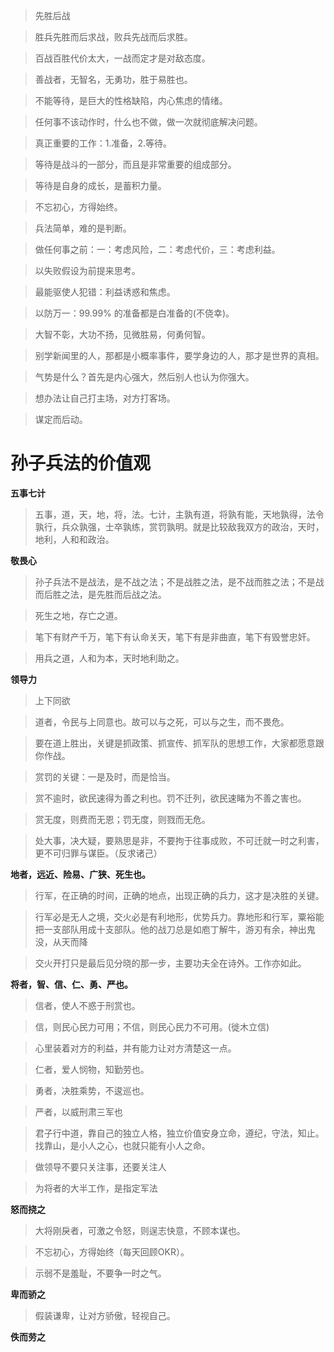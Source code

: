 > 先胜后战

> 胜兵先胜而后求战，败兵先战而后求胜。

> 百战百胜代价太大，一战而定才是对敌态度。

> 善战者，无智名，无勇功，胜于易胜也。

> 

> 不能等待，是巨大的性格缺陷，内心焦虑的情绪。

> 任何事不该动作时，什么也不做，做一次就彻底解决问题。

> 真正重要的工作：1.准备，2.等待。

> 等待是战斗的一部分，而且是非常重要的组成部分。

> 等待是自身的成长，是蓄积力量。

> 不忘初心，方得始终。

> 兵法简单，难的是判断。

> 做任何事之前：一：考虑风险，二：考虑代价，三：考虑利益。

> 以失败假设为前提来思考。

> 最能驱使人犯错：利益诱惑和焦虑。

> 以防万一：99.99% 的准备都是白准备的(不侥幸)。

> 大智不彰，大功不扬，见微胜易，何勇何智。

> 别学新闻里的人，那都是小概率事件，要学身边的人，那才是世界的真相。

> 气势是什么？首先是内心强大，然后别人也认为你强大。

> 想办法让自己打主场，对方打客场。

> 谋定而后动。

# 孙子兵法的价值观

**五事七计**

> 五事，道，天，地，将，法。七计，主孰有道，将孰有能，天地孰得，法令孰行，兵众孰强，士卒孰练，赏罚孰明。就是比较敌我双方的政治，天时，地利，人和和政治。

**敬畏心**

> 孙子兵法不是战法，是不战之法；不是战胜之法，是不战而胜之法；不是战而后胜之法，是先胜而后战之法。

> 死生之地，存亡之道。

> 笔下有财产千万，笔下有认命关天，笔下有是非曲直，笔下有毁誉忠奸。

> 用兵之道，人和为本，天时地利助之。

**领导力**

> 上下同欲

> 道者，令民与上同意也。故可以与之死，可以与之生，而不畏危。

> 要在道上胜出，关键是抓政策、抓宣传、抓军队的思想工作，大家都愿意跟你作战。



> 赏罚的关键：一是及时，而是恰当。

> 赏不逾时，欲民速得为善之利也。罚不迁列，欲民速睹为不善之害也。

> 赏无度，则费而无恩；罚无度，则戮而无危。

> 处大事，决大疑，要熟思是非，不要拘于往事成败，不可迁就一时之利害，更不可归罪与谋臣。（反求诸己）



**地者，远近、险易、广狭、死生也。**

>行军，在正确的时间，正确的地点，出现正确的兵力，这才是决胜的关键。

> 行军必是无人之境，交火必是有利地形，优势兵力。靠地形和行军，粟裕能把一支部队用成十支部队。他的战刀总是如庖丁解牛，游刃有余，神出鬼没，从天而降

> 交火开打只是最后见分晓的那一步，主要功夫全在诗外。工作亦如此。



**将者，智、信、仁、勇、严也。**

> 信者，使人不惑于刑赏也。

> 信，则民心民力可用；不信，则民心民力不可用。(徙木立信)

> 心里装着对方的利益，并有能力让对方清楚这一点。

> 仁者，爱人悯物，知勤劳也。

> 勇者，决胜乘势，不逡巡也。

> 严者，以威刑肃三军也

> 君子行中道，靠自己的独立人格，独立价值安身立命，遵纪，守法，知止。找靠山，是小人之心，也就只能有小人之命。

> 做领导不要只关注事，还要关注人

> 为将者的大半工作，是指定军法



**怒而挠之**

> 大将刚戾者，可激之令怒，则逞志快意，不顾本谋也。

> 不忘初心，方得始终（每天回顾OKR）。

> 示弱不是羞耻，不要争一时之气。

**卑而骄之**

> 假装谦卑，让对方骄傲，轻视自己。

**佚而劳之**

